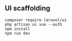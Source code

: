 ## UI scaffolding
``composer require laravel/ui``  
``php artisan ui vue --auth``  
``npm install``  
``npm run dev``
